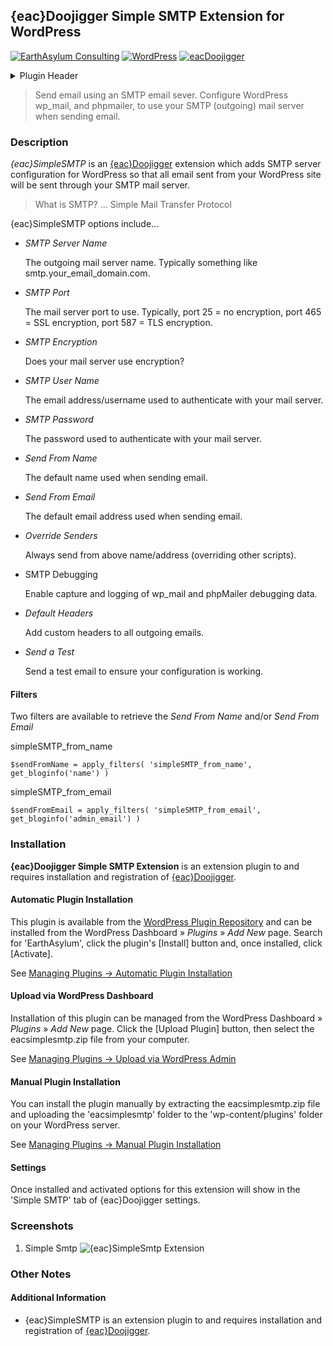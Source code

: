 ## {eac}Doojigger Simple SMTP Extension for WordPress  
[![EarthAsylum Consulting](https://img.shields.io/badge/EarthAsylum-Consulting-0?&labelColor=6e9882&color=707070)](https://earthasylum.com/)
[![WordPress](https://img.shields.io/badge/WordPress-Plugins-grey?logo=wordpress&labelColor=blue)](https://wordpress.org/plugins/search/EarthAsylum/)
[![eacDoojigger](https://img.shields.io/badge/Requires-%7Beac%7DDoojigger-da821d)](https://eacDoojigger.earthasylum.com/)

<details><summary>Plugin Header</summary>

Plugin URI:         https://eacdoojigger.earthasylum.com/eacsimplesmtp/  
Author:             [EarthAsylum Consulting](https://www.earthasylum.com)  
Stable tag:         1.0.11  
Last Updated:       31-Oct-2023  
Requires at least:  5.5.0  
Tested up to:       6.4  
Requires PHP:       7.2  
Requires EAC:       2.0  
Contributors:       [kevinburkholder](https://profiles.wordpress.org/kevinburkholder)  
License:            GPLv3 or later  
License URI:        https://www.gnu.org/licenses/gpl.html  
Tags:               smtp, email, phpmailer, wp_mail, {eac}Doojigger  
WordPress URI:      https://wordpress.org/plugins/eacsimplesmtp  
GitHub URI:         https://github.com/EarthAsylum/eacSimpleSMTP  

</details>

> Send email using an SMTP email sever. Configure WordPress wp_mail, and phpmailer, to use your SMTP (outgoing) mail server when sending email.

### Description

_{eac}SimpleSMTP_ is an [{eac}Doojigger](https://eacDoojigger.earthasylum.com/) extension which adds SMTP server configuration for WordPress so that all email sent from your WordPress site will be sent through your SMTP mail server.

> What is SMTP? ... Simple Mail Transfer Protocol

{eac}SimpleSMTP options include...

+   _SMTP Server Name_

    The outgoing mail server name. Typically something like smtp.your_email_domain.com.

+   _SMTP Port_

    The mail server port to use. Typically, port 25 = no encryption, port 465 = SSL encryption, port 587 = TLS encryption.

+   _SMTP Encryption_

    Does your mail server use encryption?

+   _SMTP User Name_

    The email address/username used to authenticate with your mail server.

+   _SMTP Password_

    The password used to authenticate with your mail server.

+   _Send From Name_

    The default name used when sending email.

+   _Send From Email_

    The default email address used when sending email.

+   _Override Senders_

    Always send from above name/address (overriding other scripts).

+   SMTP Debugging

    Enable capture and logging of wp_mail and phpMailer debugging data.

+   _Default Headers_

    Add custom headers to all outgoing emails.

+   _Send a Test_

    Send a test email to ensure your configuration is working.

#### Filters

Two filters are available to retrieve the _Send From Name_ and/or _Send From Email_

simpleSMTP_from_name

    $sendFromName = apply_filters( 'simpleSMTP_from_name', get_bloginfo('name') )

simpleSMTP_from_email

    $sendFromEmail = apply_filters( 'simpleSMTP_from_email', get_bloginfo('admin_email') )


### Installation

**{eac}Doojigger Simple SMTP Extension** is an extension plugin to and requires installation and registration of [{eac}Doojigger](https://eacDoojigger.earthasylum.com/).

#### Automatic Plugin Installation

This plugin is available from the [WordPress Plugin Repository](https://wordpress.org/plugins/search/earthasylum/) and can be installed from the WordPress Dashboard » *Plugins* » *Add New* page. Search for 'EarthAsylum', click the plugin's [Install] button and, once installed, click [Activate].

See [Managing Plugins -> Automatic Plugin Installation](https://wordpress.org/support/article/managing-plugins/#automatic-plugin-installation-1)

#### Upload via WordPress Dashboard

Installation of this plugin can be managed from the WordPress Dashboard » *Plugins* » *Add New* page. Click the [Upload Plugin] button, then select the eacsimplesmtp.zip file from your computer.

See [Managing Plugins -> Upload via WordPress Admin](https://wordpress.org/support/article/managing-plugins/#upload-via-wordpress-admin)

#### Manual Plugin Installation

You can install the plugin manually by extracting the eacsimplesmtp.zip file and uploading the 'eacsimplesmtp' folder to the 'wp-content/plugins' folder on your WordPress server.

See [Managing Plugins -> Manual Plugin Installation](https://wordpress.org/support/article/managing-plugins/#manual-plugin-installation-1)

#### Settings

Once installed and activated options for this extension will show in the 'Simple SMTP' tab of {eac}Doojigger settings.


### Screenshots

1. Simple Smtp
![{eac}SimpleSmtp Extension](https://ps.w.org/eacsimplesmtp/assets/screenshot-1.png)


### Other Notes

#### Additional Information

+   {eac}SimpleSMTP is an extension plugin to and requires installation and registration of [{eac}Doojigger](https://eacDoojigger.earthasylum.com/).


